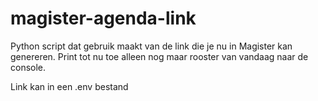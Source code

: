 # magister-agenda-link
Python script dat gebruik maakt van de link die je nu in Magister kan genereren. 
Print tot nu toe alleen nog maar rooster van vandaag naar de console.

Link kan in een .env bestand
